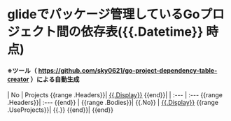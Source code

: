 # glideでパッケージ管理しているGoプロジェクト間の依存表({{.Datetime}} 時点)

#### ※ツール（ https://github.com/sky0621/go-project-dependency-table-creator ）による自動生成

| No | Projects {{range .Headers}}| [{{.Display}}]({{.URL}}) {{end}}|
| :--- | :--- {{range .Headers}}| :--- {{end}} |
{{range .Bodies}}| {{.No}} | [{{.Display}}]({{.URL}}) {{range .UseProjects}}| {{.}} {{end}}|
{{end}}
